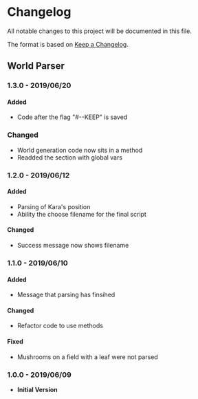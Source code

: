 # Changelog
All notable changes to this project will be documented in this file.

The format is based on [Keep a Changelog](http://keepachangelog.com/en/1.0.0/).

## World Parser
### 1.3.0 - 2019/06/20
#### Added
- Code after the flag "#--KEEP" is saved

### Changed
- World generation code now sits in a method
- Readded the section with global vars


### 1.2.0 - 2019/06/12
#### Added
- Parsing of Kara's position
- Ability the choose filename for the final script

#### Changed
- Success message now shows filename


### 1.1.0 - 2019/06/10
#### Added
- Message that parsing has finsihed

#### Changed
- Refactor code to use methods

#### Fixed
- Mushrooms on a field with a leaf were not parsed


### 1.0.0 - 2019/06/09
- **Initial Version**
